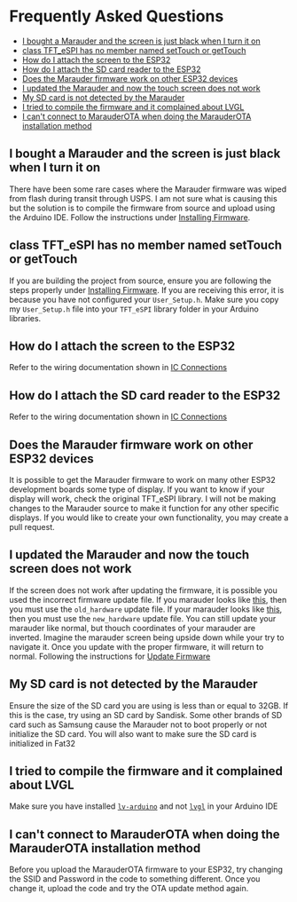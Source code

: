 # Frequently Asked Questions

- [I bought a Marauder and the screen is just black when I turn it on](#i-bought-a-marauder-and-the-screen-is-just-black-when-i-turn-it-on)
- [class TFT_eSPI has no member named setTouch or getTouch](#class-tft_espi-has-no-member-named-settouch-or-gettouch)
- [How do I attach the screen to the ESP32](#how-do-i-attach-the-screen-to-the-esp32)
- [How do I attach the SD card reader to the ESP32](#how-do-i-attach-the-screen-to-the-esp32)
- [Does the Marauder firmware work on other ESP32 devices](#does-the-marauder-firmware-work-on-other-esp32-devices)
- [I updated the Marauder and now the touch screen does not work](#i-updated-the-marauder-and-now-the-touch-screen-does-not-work)
- [My SD card is not detected by the Marauder](#my-sd-card-is-not-detected-by-the-marauder)
- [I tried to compile the firmware and it complained about LVGL](#i-tried-to-compile-the-firmware-and-it-complained-about-lvgl)
- [I can't connect to MarauderOTA when doing the MarauderOTA installation method](#i-cant-connect-to-marauderota-when-doing-the-marauderota-installation-method)

## I bought a Marauder and the screen is just black when I turn it on
There have been some rare cases where the Marauder firmware was wiped from flash during transit through USPS. I am not sure what is causing this but the solution is to compile the firmware from source and upload using the Arduino IDE. Follow the instructions under [Installing Firmware](installing-firmware).

## class TFT_eSPI has no member named setTouch or getTouch
If you are building the project from source, ensure you are following the steps properly under [Installing Firmware](installing-firmware). If you are receiving this error, it is because you have not configured your `User_Setup.h`. Make sure you copy my `User_Setup.h` file into your `TFT_eSPI` library folder in your Arduino libraries.

## How do I attach the screen to the ESP32
Refer to the wiring documentation shown in [IC Connections](https://github.com/justcallmekoko/ESP32Marauder/wiki/ic-connections#ili9341-tft-touch-screen)

## How do I attach the SD card reader to the ESP32
Refer to the wiring documentation shown in [IC Connections](https://github.com/justcallmekoko/ESP32Marauder/wiki/ic-connections#ili9341-tft-touch-screen)

## Does the Marauder firmware work on other ESP32 devices
It is possible to get the Marauder firmware to work on many other ESP32 development boards some type of display. If you want to know if your display will work, check the original TFT_eSPI library. I will not be making changes to the Marauder source to make it function for any other specific displays. If you would like to create your own functionality, you may create a pull request.

## I updated the Marauder and now the touch screen does not work
If the screen does not work after updating the firmware, it is possible you used the incorrect firmware update file. If you marauder looks like [this](https://github.com/justcallmekoko/ESP32Marauder/raw/master/pictures/esp32marauder_thumbnail.jpg), then you must use the `old_hardware` update file. If your marauder looks like [this](https://github.com/justcallmekoko/ESP32Marauder/raw/master/pictures/IMG_0426.JPG?raw=true), then you must use the `new_hardware` update file. You can still update your marauder like normal, but thouch coordinates of your marauder are inverted. Imagine the marauder screen being upside down while your try to navigate it. Once you update with the proper firmware, it will return to normal. Following the instructions for [Update Firmware](update-firmware)

## My SD card is not detected by the Marauder
Ensure the size of the SD card you are using is less than or equal to 32GB. If this is the case, try using an SD card by Sandisk. Some other brands of SD card such as Samsung cause the Marauder not to boot properly or not initialize the SD card. You will also want to make sure the SD card is initialized in Fat32

## I tried to compile the firmware and it complained about LVGL
Make sure you have installed [`lv-arduino`](https://github.com/lvgl/lv_arduino) and not [`lvgl`](https://github.com/lvgl/lvgl) in your Arduino IDE

## I can't connect to MarauderOTA when doing the MarauderOTA installation method
Before you upload the MarauderOTA firmware to your ESP32, try changing the SSID and Password in the code to something different. Once you change it, upload the code and try the OTA update method again.